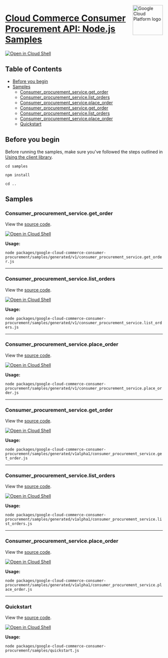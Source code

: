 [//]: # "This README.md file is auto-generated, all changes to this file will be lost."
[//]: # "To regenerate it, use `python -m synthtool`."
<img src="https://avatars2.githubusercontent.com/u/2810941?v=3&s=96" alt="Google Cloud Platform logo" title="Google Cloud Platform" align="right" height="96" width="96"/>

# [Cloud Commerce Consumer Procurement API: Node.js Samples](https://github.com/googleapis/google-cloud-node)

[![Open in Cloud Shell][shell_img]][shell_link]



## Table of Contents

* [Before you begin](#before-you-begin)
* [Samples](#samples)
  * [Consumer_procurement_service.get_order](#consumer_procurement_service.get_order)
  * [Consumer_procurement_service.list_orders](#consumer_procurement_service.list_orders)
  * [Consumer_procurement_service.place_order](#consumer_procurement_service.place_order)
  * [Consumer_procurement_service.get_order](#consumer_procurement_service.get_order)
  * [Consumer_procurement_service.list_orders](#consumer_procurement_service.list_orders)
  * [Consumer_procurement_service.place_order](#consumer_procurement_service.place_order)
  * [Quickstart](#quickstart)

## Before you begin

Before running the samples, make sure you've followed the steps outlined in
[Using the client library](https://github.com/googleapis/google-cloud-node#using-the-client-library).

`cd samples`

`npm install`

`cd ..`

## Samples



### Consumer_procurement_service.get_order

View the [source code](https://github.com/googleapis/google-cloud-node/blob/main/packages/google-cloud-commerce-consumer-procurement/samples/generated/v1/consumer_procurement_service.get_order.js).

[![Open in Cloud Shell][shell_img]](https://console.cloud.google.com/cloudshell/open?git_repo=https://github.com/googleapis/google-cloud-node&page=editor&open_in_editor=packages/google-cloud-commerce-consumer-procurement/samples/generated/v1/consumer_procurement_service.get_order.js,samples/README.md)

__Usage:__


`node packages/google-cloud-commerce-consumer-procurement/samples/generated/v1/consumer_procurement_service.get_order.js`


-----




### Consumer_procurement_service.list_orders

View the [source code](https://github.com/googleapis/google-cloud-node/blob/main/packages/google-cloud-commerce-consumer-procurement/samples/generated/v1/consumer_procurement_service.list_orders.js).

[![Open in Cloud Shell][shell_img]](https://console.cloud.google.com/cloudshell/open?git_repo=https://github.com/googleapis/google-cloud-node&page=editor&open_in_editor=packages/google-cloud-commerce-consumer-procurement/samples/generated/v1/consumer_procurement_service.list_orders.js,samples/README.md)

__Usage:__


`node packages/google-cloud-commerce-consumer-procurement/samples/generated/v1/consumer_procurement_service.list_orders.js`


-----




### Consumer_procurement_service.place_order

View the [source code](https://github.com/googleapis/google-cloud-node/blob/main/packages/google-cloud-commerce-consumer-procurement/samples/generated/v1/consumer_procurement_service.place_order.js).

[![Open in Cloud Shell][shell_img]](https://console.cloud.google.com/cloudshell/open?git_repo=https://github.com/googleapis/google-cloud-node&page=editor&open_in_editor=packages/google-cloud-commerce-consumer-procurement/samples/generated/v1/consumer_procurement_service.place_order.js,samples/README.md)

__Usage:__


`node packages/google-cloud-commerce-consumer-procurement/samples/generated/v1/consumer_procurement_service.place_order.js`


-----




### Consumer_procurement_service.get_order

View the [source code](https://github.com/googleapis/google-cloud-node/blob/main/packages/google-cloud-commerce-consumer-procurement/samples/generated/v1alpha1/consumer_procurement_service.get_order.js).

[![Open in Cloud Shell][shell_img]](https://console.cloud.google.com/cloudshell/open?git_repo=https://github.com/googleapis/google-cloud-node&page=editor&open_in_editor=packages/google-cloud-commerce-consumer-procurement/samples/generated/v1alpha1/consumer_procurement_service.get_order.js,samples/README.md)

__Usage:__


`node packages/google-cloud-commerce-consumer-procurement/samples/generated/v1alpha1/consumer_procurement_service.get_order.js`


-----




### Consumer_procurement_service.list_orders

View the [source code](https://github.com/googleapis/google-cloud-node/blob/main/packages/google-cloud-commerce-consumer-procurement/samples/generated/v1alpha1/consumer_procurement_service.list_orders.js).

[![Open in Cloud Shell][shell_img]](https://console.cloud.google.com/cloudshell/open?git_repo=https://github.com/googleapis/google-cloud-node&page=editor&open_in_editor=packages/google-cloud-commerce-consumer-procurement/samples/generated/v1alpha1/consumer_procurement_service.list_orders.js,samples/README.md)

__Usage:__


`node packages/google-cloud-commerce-consumer-procurement/samples/generated/v1alpha1/consumer_procurement_service.list_orders.js`


-----




### Consumer_procurement_service.place_order

View the [source code](https://github.com/googleapis/google-cloud-node/blob/main/packages/google-cloud-commerce-consumer-procurement/samples/generated/v1alpha1/consumer_procurement_service.place_order.js).

[![Open in Cloud Shell][shell_img]](https://console.cloud.google.com/cloudshell/open?git_repo=https://github.com/googleapis/google-cloud-node&page=editor&open_in_editor=packages/google-cloud-commerce-consumer-procurement/samples/generated/v1alpha1/consumer_procurement_service.place_order.js,samples/README.md)

__Usage:__


`node packages/google-cloud-commerce-consumer-procurement/samples/generated/v1alpha1/consumer_procurement_service.place_order.js`


-----




### Quickstart

View the [source code](https://github.com/googleapis/google-cloud-node/blob/main/packages/google-cloud-commerce-consumer-procurement/samples/quickstart.js).

[![Open in Cloud Shell][shell_img]](https://console.cloud.google.com/cloudshell/open?git_repo=https://github.com/googleapis/google-cloud-node&page=editor&open_in_editor=packages/google-cloud-commerce-consumer-procurement/samples/quickstart.js,samples/README.md)

__Usage:__


`node packages/google-cloud-commerce-consumer-procurement/samples/quickstart.js`






[shell_img]: https://gstatic.com/cloudssh/images/open-btn.png
[shell_link]: https://console.cloud.google.com/cloudshell/open?git_repo=https://github.com/googleapis/google-cloud-node&page=editor&open_in_editor=samples/README.md
[product-docs]: https://cloud.google.com/marketplace/docs/
